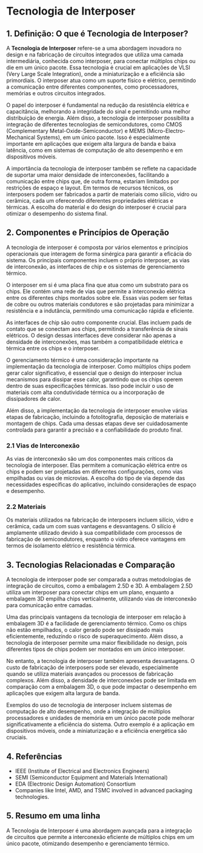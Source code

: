 # Tecnologia de Interposer

## 1. Definição: O que é **Tecnologia de Interposer**?
A **Tecnologia de Interposer** refere-se a uma abordagem inovadora no design e na fabricação de circuitos integrados que utiliza uma camada intermediária, conhecida como interposer, para conectar múltiplos chips ou die em um único pacote. Essa tecnologia é crucial em aplicações de VLSI (Very Large Scale Integration), onde a miniaturização e a eficiência são primordiais. O interposer atua como um suporte físico e elétrico, permitindo a comunicação entre diferentes componentes, como processadores, memórias e outros circuitos integrados.

O papel do interposer é fundamental na redução da resistência elétrica e capacitância, melhorando a integridade do sinal e permitindo uma melhor distribuição de energia. Além disso, a tecnologia de interposer possibilita a integração de diferentes tecnologias de semicondutores, como CMOS (Complementary Metal-Oxide-Semiconductor) e MEMS (Micro-Electro-Mechanical Systems), em um único pacote. Isso é especialmente importante em aplicações que exigem alta largura de banda e baixa latência, como em sistemas de computação de alto desempenho e em dispositivos móveis.

A importância da tecnologia de interposer também se reflete na capacidade de suportar uma maior densidade de interconexões, facilitando a comunicação entre chips que, de outra forma, estariam limitados por restrições de espaço e layout. Em termos de recursos técnicos, os interposers podem ser fabricados a partir de materiais como silício, vidro ou cerâmica, cada um oferecendo diferentes propriedades elétricas e térmicas. A escolha do material e do design do interposer é crucial para otimizar o desempenho do sistema final.

## 2. Componentes e Princípios de Operação
A tecnologia de interposer é composta por vários elementos e princípios operacionais que interagem de forma sinérgica para garantir a eficácia do sistema. Os principais componentes incluem o próprio interposer, as vias de interconexão, as interfaces de chip e os sistemas de gerenciamento térmico.

O interposer em si é uma placa fina que atua como um substrato para os chips. Ele contém uma rede de vias que permite a interconexão elétrica entre os diferentes chips montados sobre ele. Essas vias podem ser feitas de cobre ou outros materiais condutores e são projetadas para minimizar a resistência e a indutância, permitindo uma comunicação rápida e eficiente.

As interfaces de chip são outro componente crucial. Elas incluem pads de contato que se conectam aos chips, permitindo a transferência de sinais elétricos. O design dessas interfaces deve considerar não apenas a densidade de interconexões, mas também a compatibilidade elétrica e térmica entre os chips e o interposer.

O gerenciamento térmico é uma consideração importante na implementação da tecnologia de interposer. Como múltiplos chips podem gerar calor significativo, é essencial que o design do interposer inclua mecanismos para dissipar esse calor, garantindo que os chips operem dentro de suas especificações térmicas. Isso pode incluir o uso de materiais com alta condutividade térmica ou a incorporação de dissipadores de calor.

Além disso, a implementação da tecnologia de interposer envolve várias etapas de fabricação, incluindo a fotolitografia, deposição de materiais e montagem de chips. Cada uma dessas etapas deve ser cuidadosamente controlada para garantir a precisão e a confiabilidade do produto final.

### 2.1 Vias de Interconexão
As vias de interconexão são um dos componentes mais críticos da tecnologia de interposer. Elas permitem a comunicação elétrica entre os chips e podem ser projetadas em diferentes configurações, como vias empilhadas ou vias de microvias. A escolha do tipo de via depende das necessidades específicas do aplicativo, incluindo considerações de espaço e desempenho.

### 2.2 Materiais
Os materiais utilizados na fabricação de interposers incluem silício, vidro e cerâmica, cada um com suas vantagens e desvantagens. O silício é amplamente utilizado devido à sua compatibilidade com processos de fabricação de semicondutores, enquanto o vidro oferece vantagens em termos de isolamento elétrico e resistência térmica.

## 3. Tecnologias Relacionadas e Comparação
A tecnologia de interposer pode ser comparada a outras metodologias de integração de circuitos, como a embalagem 2.5D e 3D. A embalagem 2.5D utiliza um interposer para conectar chips em um plano, enquanto a embalagem 3D empilha chips verticalmente, utilizando vias de interconexão para comunicação entre camadas.

Uma das principais vantagens da tecnologia de interposer em relação à embalagem 3D é a facilidade de gerenciamento térmico. Como os chips não estão empilhados, o calor gerado pode ser dissipado mais eficientemente, reduzindo o risco de superaquecimento. Além disso, a tecnologia de interposer permite uma maior flexibilidade no design, pois diferentes tipos de chips podem ser montados em um único interposer.

No entanto, a tecnologia de interposer também apresenta desvantagens. O custo de fabricação de interposers pode ser elevado, especialmente quando se utiliza materiais avançados ou processos de fabricação complexos. Além disso, a densidade de interconexões pode ser limitada em comparação com a embalagem 3D, o que pode impactar o desempenho em aplicações que exigem alta largura de banda.

Exemplos do uso de tecnologia de interposer incluem sistemas de computação de alto desempenho, onde a integração de múltiplos processadores e unidades de memória em um único pacote pode melhorar significativamente a eficiência do sistema. Outro exemplo é a aplicação em dispositivos móveis, onde a miniaturização e a eficiência energética são cruciais.

## 4. Referências
- IEEE (Institute of Electrical and Electronics Engineers)
- SEMI (Semiconductor Equipment and Materials International)
- EDA (Electronic Design Automation) Consortium
- Companies like Intel, AMD, and TSMC involved in advanced packaging technologies.

## 5. Resumo em uma linha
A Tecnologia de Interposer é uma abordagem avançada para a integração de circuitos que permite a interconexão eficiente de múltiplos chips em um único pacote, otimizando desempenho e gerenciamento térmico.